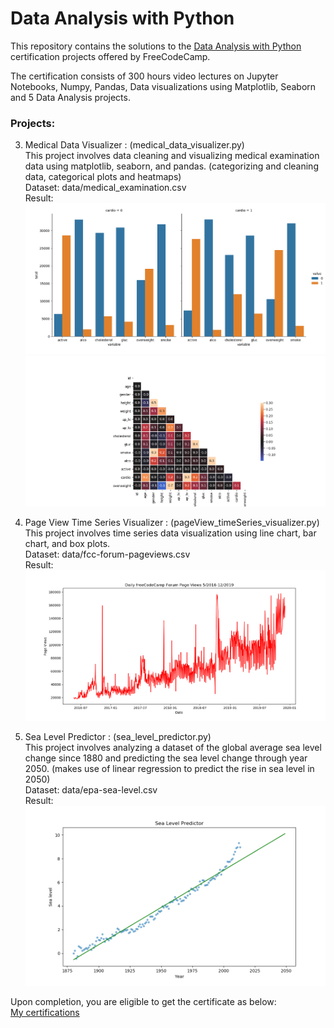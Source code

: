 # Data Analysis with Python

This repository contains the solutions to the [Data Analysis with Python](https://www.freecodecamp.org/learn/data-analysis-with-python/data-analysis-with-python-course/introduction-to-data-analysis) certification projects offered by FreeCodeCamp.

The certification consists of 300 hours video lectures on Jupyter Notebooks, Numpy, Pandas, Data visualizations using Matplotlib, Seaborn and 5 Data Analysis projects.

### Projects:

3. Medical Data Visualizer : (medical_data_visualizer.py)  
This project involves data cleaning and visualizing medical examination data using matplotlib, seaborn, and pandas. (categorizing and cleaning data, categorical plots and heatmaps)  
Dataset: data/medical_examination.csv  
Result: 
![Screenshot](Plots/p3_catplot.png)
![Screenshot](Plots/p3_heatmap.png)
  
4. Page View Time Series Visualizer : (pageView_timeSeries_visualizer.py)  
This project involves time series data visualization using line chart, bar chart, and box plots.  
Dataset: data/fcc-forum-pageviews.csv  
Result: 
![Screenshot](Plots/p4_lineplot.png)

5. Sea Level Predictor : (sea_level_predictor.py)  
This project involves analyzing a dataset of the global average sea level change since 1880 and predicting the sea level change through year 2050. (makes use of linear regression to predict the rise in sea level in 2050)  
Dataset: data/epa-sea-level.csv  
Result: 
![Screenshot](Plots/p5_linearreg.png)

Upon completion, you are eligible to get the certificate as below:  
[My certifications](Plots/da_python.png)
